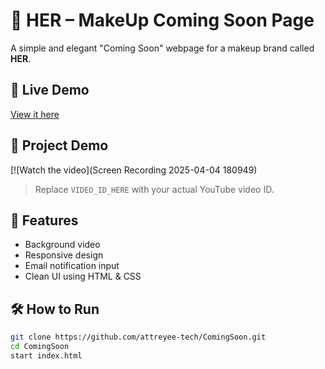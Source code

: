 # 💄 HER – MakeUp Coming Soon Page

A simple and elegant "Coming Soon" webpage for a makeup brand called **HER**.

## 🔗 Live Demo

[View it here](https://attreyee-tech.github.io/ComingSoon/)

## 🎥 Project Demo

[![Watch the video](Screen Recording 2025-04-04 180949)

> Replace `VIDEO_ID_HERE` with your actual YouTube video ID.

## 🚀 Features

- Background video
- Responsive design
- Email notification input
- Clean UI using HTML & CSS

## 🛠 How to Run

```bash
git clone https://github.com/attreyee-tech/ComingSoon.git
cd ComingSoon
start index.html
